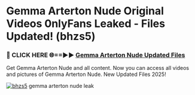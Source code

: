 # Gemma Arterton Nude Original Videos 0nlyFans Leaked - Files Updated! (bhzs5)

<h3>🔴 CLICK HERE 🌐==►► <a href="https://tinyurl.com/yc6ubb5a" rel="nofollow">Gemma Arterton Nude Updated Files</a></h3>

Get Gemma Arterton Nude and all content. Now you can access all videos and pictures of Gemma Arterton Nude. New Updated Files 2025!

[![bhzs5](https://i.imgur.com/7eu0CRL.gif)](https://tinyurl.com/yc6ubb5a)
gemma arterton nude leak